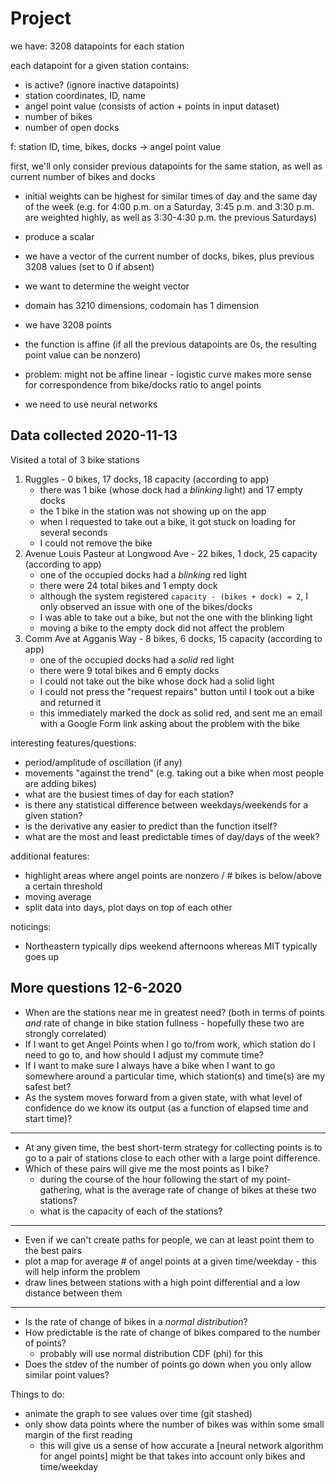 # Project

we have: 3208 datapoints for each station

each datapoint for a given station contains:
- is active? (ignore inactive datapoints)
- station coordinates, ID, name
- angel point value (consists of action + points in input dataset)
- number of bikes
- number of open docks

f: station ID, time, bikes, docks -> angel point value


first, we'll only consider previous datapoints for the same station, as well as current number of bikes and docks
- initial weights can be highest for similar times of day and the same day of the week (e.g. for 4:00 p.m. on a Saturday, 3:45 p.m. and 3:30 p.m. are weighted highly, as well as 3:30-4:30 p.m. the previous Saturdays)
- produce a scalar
- we have a vector of the current number of docks, bikes, plus previous 3208 values (set to 0 if absent)
- we want to determine the weight vector
- domain has 3210 dimensions, codomain has 1 dimension
- we have 3208 points
- the function is affine (if all the previous datapoints are 0s, the resulting point value can be nonzero)

- problem: might not be affine linear - logistic curve makes more sense for correspondence from bike/docks ratio to angel points

- we need to use neural networks

## Data collected 2020-11-13

Visited a total of 3 bike stations

1. Ruggles - 0 bikes, 17 docks, 18 capacity (according to app)
    - there was 1 bike (whose dock had a *blinking* light) and 17 empty docks
    - the 1 bike in the station was not showing up on the app
    - when I requested to take out a bike, it got stuck on loading for several seconds
    - I could not remove the bike
2. Avenue Louis Pasteur at Longwood Ave - 22 bikes, 1 dock, 25 capacity (according to app)
    - one of the occupied docks had a *blinking* red light
    - there were 24 total bikes and 1 empty dock
    - although the system registered `capacity - (bikes + dock) = 2`, I only observed an issue with one of the bikes/docks
    - I was able to take out a bike, but not the one with the blinking light
    - moving a bike to the empty dock did not affect the problem
3. Comm Ave at Agganis Way - 8 bikes, 6 docks, 15 capacity (according to app)
    - one of the occupied docks had a *solid* red light
    - there were 9 total bikes and 6 empty docks
    - I could not take out the bike whose dock had a solid light
    - I could not press the "request repairs" button until I took out a bike and returned it
    - this immediately marked the dock as solid red, and sent me an email with a Google Form link asking about the problem with the bike

interesting features/questions:
- period/amplitude of oscillation (if any)
- movements "against the trend" (e.g. taking out a bike when most people are adding bikes)
- what are the busiest times of day for each station?
- is there any statistical difference between weekdays/weekends for a given station?
- is the derivative any easier to predict than the function itself?
- what are the most and least predictable times of day/days of the week?

additional features:
- highlight areas where angel points are nonzero / # bikes is below/above a certain threshold
- moving average
- split data into days, plot days on top of each other

noticings:
- Northeastern typically dips weekend afternoons whereas MIT typically goes up

## More questions 12-6-2020

- When are the stations near me in greatest need? (both in terms of points *and* rate of change in bike station fullness - hopefully these two are strongly correlated)
- If I want to get Angel Points when I go to/from work, which station do I need to go to, and how should I adjust my commute time?
- If I want to make sure I always have a bike when I want to go somewhere around a particular time, which station(s) and time(s) are my safest bet?
- As the system moves forward from a given state, with what level of confidence do we know its output (as a function of elapsed time and start time)?
---
- At any given time, the best short-term strategy for collecting points is to go to a pair of stations close to each other with a large point difference.
- Which of these pairs will give me the most points as I bike?
    - during the course of the hour following the start of my point-gathering, what is the average rate of change of bikes at these two stations?
    - what is the capacity of each of the stations?
---
- Even if we can't create paths for people, we can at least point them to the best pairs
- plot a map for average # of angel points at a given time/weekday - this will help inform the problem
- draw lines between stations with a high point differential and a low distance between them
---
- Is the rate of change of bikes in a *normal distribution*?
- How predictable is the rate of change of bikes compared to the number of points?
    - probably will use normal distribution CDF (phi) for this
- Does the stdev of the number of points go down when you only allow similar point values?

Things to do:
- animate the graph to see values over time (git stashed)
- only show data points where the number of bikes was within some small margin of the first reading
    - this will give us a sense of how accurate a [neural network algorithm for angel points] might be that takes into account only bikes and time/weekday
